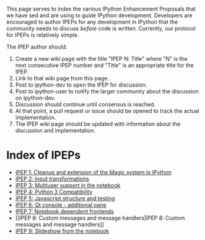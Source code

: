 This page serves to index the various IPython Enhancement Proposals that we have sed and are using to guide IPython development.  Developers are encouraged to author IPEPs for any development in IPython that the community needs to discuss *before* code is written.  Currently, our protocol for IPEPs is relatively simple.  

The IPEP author should:

1. Create a new wiki page with the title "IPEP N: Title" where "N" is the next consecutive IPEP number and "Title" is an appropriate title for the IPEP.
2. Link to that wiki page from this page.
3. Post to ipython-dev to open the IPEP for discussion.
4. Post to ipython-user to notify the larger community about the discussion on ipython-dev.
5. Discussion should continue until consensus is reached.
6. At that point, a pull request or issue should be opened to track the actual implementation.
7. The IPEP wiki page should be updated with information about the discussion and implementation.

# Index of IPEPs

* [IPEP 1: Cleanup and extension of the Magic system in IPython]( https://github.com/ipython/ipython/issues/1611)
* [IPEP 2: Input transformations](https://github.com/ipython/ipython/issues/2293)
* [IPEP 3: Multiuser support in the notebook](https://github.com/ipython/ipython/wiki/IPEP-3:-Multiuser-support-in-the-notebook)
* [IPEP 4: Python 3 Compatibility](https://github.com/ipython/ipython/wiki/IPEP-4:-Python-3-Compatibility)
* [IPEP 5: Javascript structure and testing](https://github.com/ipython/ipython/wiki/IPEP-5:-Javascript-structure-and-testing)
* [IPEP 6: Qt console - additional pane](https://github.com/ipython/ipython/wiki/IPEP-6:-Qt-console---additional-pane)
* [IPEP 7: Notebook dependent frontends](https://github.com/ipython/ipython/wiki/IPEP-7:-Notebook-dependent-frontends)
* [[IPEP 8: Custom messages and message handlers|IPEP 8: Custom messages and message handlers]]
* [IPEP 9: Slideshow from the notebook](https://github.com/ipython/ipython/wiki/IPEP-9:-Slideshow-from-the-notebook)